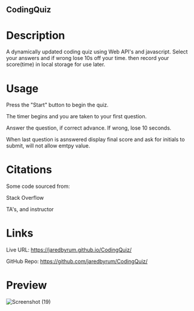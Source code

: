 ## CodingQuiz
# Description
 A dynamically updated coding quiz using Web API's and javascript. Select your answers and if wrong lose 10s off your time. then record your score(time) in local storage for use later.

# Usage 

Press the "Start" button to begin the quiz.

The timer begins and you are taken to your first question.

Answer the question, if correct advance. If wrong, lose 10 seconds.

When last question is asnswered display final score and ask for initials to submit, will not allow emtpy value.

# Citations

Some code sourced from:

Stack Overflow

TA's, and instructor

# Links

Live URL: https://jaredbyrum.github.io/CodingQuiz/

GitHub Repo: https://github.com/jaredbyrum/CodingQuiz/

# Preview
![Screenshot (19)](https://github.com/jaredbyrum/CodingQuiz/assets/141647333/347b8020-8612-4197-aac2-6a45e25e0261)
